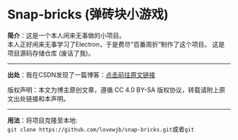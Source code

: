 # Snap-bricks (弹砖块小游戏)

**简介**：这是一个本人闲来无事做的小项目。  
本人正好闲来无事学习了Electron，于是费尽“百番周折”制作了这个项目。
这是项目源码存储仓库 (废话了我)。
****  
**出处**：我在CSDN发现了一篇博客：[点击前往原文链接](https://blog.csdn.net/horizon12/article/details/108646596)

版权声明：本文为博主原创文章，遵循 CC 4.0 BY-SA 版权协议，转载请附上原文出处链接和本声明。  

*****
**用法**：将项目克隆至本地:  
`git clone https://github.com/lovewjb/snap-bricks.git`或者`git`